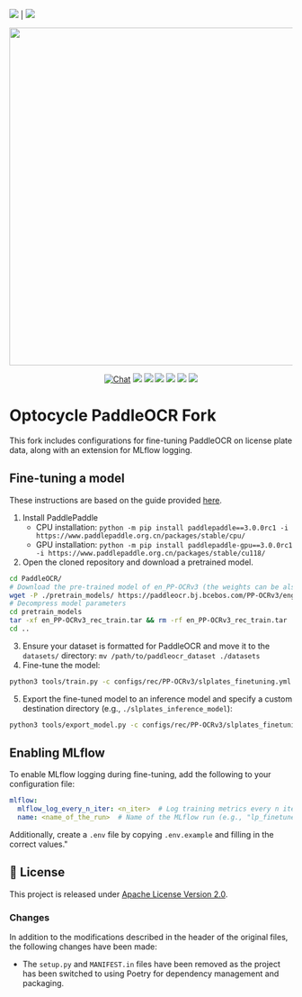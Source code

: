 [<img src="https://img.shields.io/badge/Language-English-blue.svg">](README_en.md) | [<img src="https://img.shields.io/badge/Language-简体中文-red.svg">](README.md)

<p align="center">
 <img src="https://github.com/PaddlePaddle/PaddleOCR/releases/download/v2.8.0/PaddleOCR_logo.png" align="middle" width = "600"/>
<p align="center">
<p align="center">
    <a href="https://discord.gg/z9xaRVjdbD"><img src="https://img.shields.io/badge/Chat-on%20discord-7289da.svg?sanitize=true" alt="Chat"></a>
    <a href="./LICENSE"><img src="https://img.shields.io/badge/license-Apache%202-dfd.svg"></a>
    <a href="https://github.com/PaddlePaddle/PaddleOCR/releases"><img src="https://img.shields.io/github/v/release/PaddlePaddle/PaddleOCR?color=ffa"></a>
    <a href=""><img src="https://img.shields.io/badge/python-3.7+-aff.svg"></a>
    <a href=""><img src="https://img.shields.io/badge/os-linux%2C%20win%2C%20mac-pink.svg"></a>
    <a href="https://pypi.org/project/PaddleOCR/"><img src="https://img.shields.io/pypi/dm/PaddleOCR?color=9cf"></a>
    <a href="https://github.com/PaddlePaddle/PaddleOCR/stargazers"><img src="https://img.shields.io/github/stars/PaddlePaddle/PaddleOCR?color=ccf"></a>
</p>

# Optocycle PaddleOCR Fork

This fork includes configurations for fine-tuning PaddleOCR on license plate data, along with an extension for MLflow logging.

## Fine-tuning a model

These instructions are based on the guide provided [here](https://paddlepaddle.github.io/PaddleOCR/latest/en/quick_start.html). 
1. Install PaddlePaddle
    - CPU installation: `python -m pip install paddlepaddle==3.0.0rc1 -i https://www.paddlepaddle.org.cn/packages/stable/cpu/`
    - GPU installation: `python -m pip install paddlepaddle-gpu==3.0.0rc1 -i https://www.paddlepaddle.org.cn/packages/stable/cu118/`
2. Open the cloned repository and download a pretrained model.
```bash
cd PaddleOCR/
# Download the pre-trained model of en_PP-OCRv3 (the weights can be also found in MinIO)
wget -P ./pretrain_models/ https://paddleocr.bj.bcebos.com/PP-OCRv3/english/en_PP-OCRv3_rec_train.tar
# Decompress model parameters
cd pretrain_models
tar -xf en_PP-OCRv3_rec_train.tar && rm -rf en_PP-OCRv3_rec_train.tar
cd ..
```
3. Ensure your dataset is formatted for PaddleOCR and move it to the `datasets/` directory: `mv /path/to/paddleocr_dataset ./datasets`
4. Fine-tune the model:
```bash
python3 tools/train.py -c configs/rec/PP-OCRv3/slplates_finetuning.yml -o Global.pretrained_model=pretrain_models/en_PP-OCRv3_rec_train/best_accuracy
```
5. Export the fine-tuned model to an inference model and specify a custom destination directory (e.g., `./slplates_inference_model`):
```bash
python3 tools/export_model.py -c configs/rec/PP-OCRv3/slplates_finetuning.yml -o Global.pretrained_model=output/normal_finetuned_slplates_paddleocr/best_model/model  Global.save_inference_dir=./slplates_inference_model
```

## Enabling MLflow

To enable MLflow logging during fine-tuning, add the following to your configuration file:
```yaml
mlflow:
  mlflow_log_every_n_iter: <n_iter>  # Log training metrics every n iterations (evaluation metrics are always logged)
  name: <name_of_the_run>  # Name of the MLflow run (e.g., "lp_finetuned")
```
Additionally, create a `.env` file by copying `.env.example` and filling in the correct values."

## 📄 License

This project is released under [Apache License Version 2.0](./LICENSE).

### Changes
In addition to the modifications described in the header of the original files, the following changes have been made:
- The `setup.py` and `MANIFEST.in` files have been removed as the project has been switched to using Poetry for dependency management and packaging.